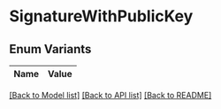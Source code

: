 # SignatureWithPublicKey

## Enum Variants

| Name | Value |
|---- | -----|

[[Back to Model list]](../README.md#documentation-for-models) [[Back to API list]](../README.md#documentation-for-api-endpoints) [[Back to README]](../README.md)


